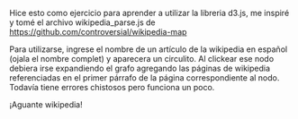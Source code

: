 

Hice esto como ejercicio para aprender a utilizar la libreria d3.js, me inspiré y tomé el archivo wikipedia_parse.js de https://github.com/controversial/wikipedia-map

Para utilizarse, ingrese el nombre de un artículo de la wikipedia en español (ojala el nombre complet) y aparecera un circulito. Al clickear ese nodo debiera irse expandiendo el grafo agregando las páginas de wikipedia referenciadas en el primer párrafo de la página correspondiente al nodo. Todavía tiene errores chistosos pero funciona un poco.

¡Aguante wikipedia!
